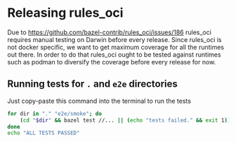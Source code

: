 <!-- TODO: remove this doc once https://github.com/bazel-contrib/rules_oci/issues/186 is resolved -->

# Releasing rules_oci

Due to https://github.com/bazel-contrib/rules_oci/issues/186 rules_oci requires manual testing on Darwin before every release.
Since rules_oci is not docker specific, we want to get maximum coverage for all the runtimes out there. In order to do that
rules_oci ought to be tested against runtimes such as podman to diversify the coverage before every release for now.

## Running tests for `.` and `e2e` directories

Just copy-paste this command into the terminal to run the tests

```bash
for dir in "." "e2e/smoke"; do
    (cd "$dir" && bazel test //... || (echo "tests failed." && exit 1))
done
echo "ALL TESTS PASSED"
```
